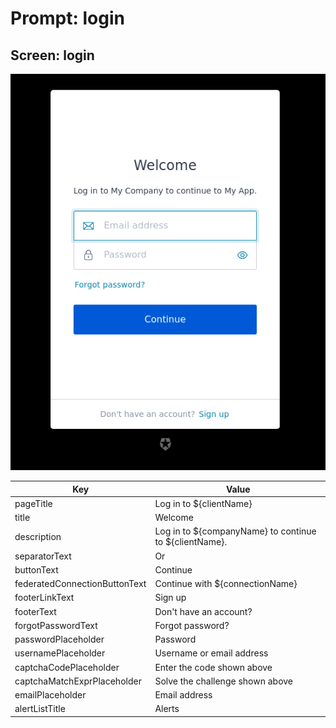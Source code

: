 # Prompt: login

## Screen: login

<p style="text-align: center;">
  <img alt="login reference screenshot" class="ul-prompt-screenshot" data-ul-prompt="login" src="images/login.png" />
</p>

|Key|Value|
|----------|----------|
|pageTitle|Log in to ${clientName}|
|title|Welcome|
|description|Log in to ${companyName} to continue to ${clientName}.|
|separatorText|Or|
|buttonText|Continue|
|federatedConnectionButtonText|Continue with ${connectionName}|
|footerLinkText|Sign up|
|footerText|Don't have an account?|
|forgotPasswordText|Forgot password?|
|passwordPlaceholder|Password|
|usernamePlaceholder|Username or email address|
|captchaCodePlaceholder|Enter the code shown above|
|captchaMatchExprPlaceholder|Solve the challenge shown above|
|emailPlaceholder|Email address|
|alertListTitle|Alerts|
